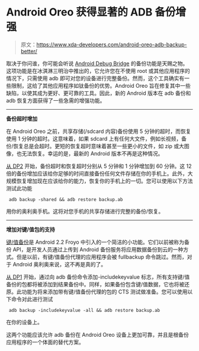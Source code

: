 # Android Oreo 获得显著的 ADB 备份增强

> 原文：<https://www.xda-developers.com/android-oreo-adb-backup-better/>

取决于你问谁，你可能会听说 [Android Debug Bridge](https://www.xda-developers.com/set-up-adb-and-fastboot-on-linux-mac-os-x-and-chrome-os-with-a-single-command/) 的备份功能是天赐之物。这项功能是在冰淇淋三明治中推出的，它允许您在不使用 root 或其他应用程序的情况下，只需使用 adb 即可对您的设备进行完整备份。然而，这个工具确实有一些限制，这给了其他应用程序如钛备份的优势。Android Oreo 旨在修复其中一些缺陷，以使其成为更好、更可靠的工具。因此，新的 Android 版本在 adb 备份和 adb 恢复方面获得了一些急需的增强功能。

* * *

**备份超时增加**

在 Android Oreo 之前，共享存储(/sdcard 内容)备份使用 5 分钟的超时，而恢复使用 1 分钟的超时。这意味着，如果 sdcard 上有任何大文件，例如长视频，备份/恢复总是会超时。更短的恢复超时意味着甚至一些更小的文件，如 zip 或大图像，也无法恢复。幸运的是，最新的 Android 版本不再是这种情况。

[从 DP2](https://android.googlesource.com/platform/frameworks/base/+/3b03673d23784fb30d5fdf11ed4fa6e1619bef0f) 开始，备份超时和恢复超时分别从 5 分钟和 1 分钟增加到 60 分钟。这 12 倍的备份增加应该给你足够的时间直接备份任何文件存储在你的手机上。此外，大规模恢复增加现在应该给你的能力，恢复你的手机上的一切。您可以使用以下方法测试此功能

```
 adb backup -shared && adb restore backup.ab 
```

用你的奥利奥手机。这将对您手机的共享存储进行完整的备份/恢复。

* * *

**增加对键/值包的支持**

[键/值备份](https://developer.android.com/guide/topics/data/keyvaluebackup.html)是 Android 2.2 Froyo 中引入的一个简洁的小功能。它们以前被称为备份 API，是开发人员通过上传到 Android 备份服务将应用数据备份到云的一种方式。但是以前，有键/值备份代理的应用程序会被 fullbackup 命令跳过。然而，对于 Android 奥利奥来说，这不再是真的了。

[从 DP1](https://android.googlesource.com/platform/frameworks/base/+/b59a4b85ade3f1f408def6a0dd3dbb146225bdd7) 开始，通过向 adb 备份命令添加-includekeyvalue 标志，所有支持键/值备份的包都将被添加到结果备份中。同样，如果备份包含键/值数据，它也将被还原。此功能为将来添加带有键/值备份代理的包的 CTS 测试做准备。您可以使用以下命令对此进行测试

```
 adb backup -includekeyvalue -all && adb restore backup.ab 
```

在你的设备上。

这两个功能应该允许 adb 备份在 Android Oreo 设备上更加可靠，并且是根备份应用程序的一个体面的替代方案。